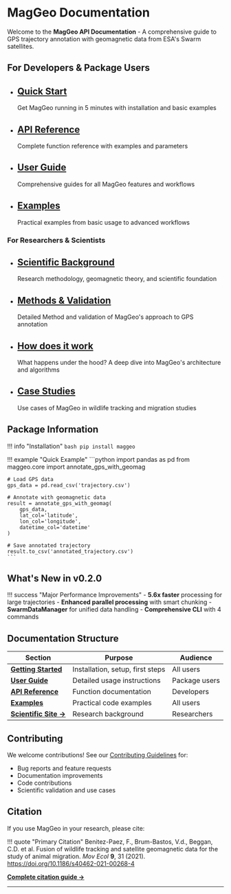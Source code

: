 # MagGeo Documentation

Welcome to the **MagGeo API Documentation** - A comprehensive guide to GPS trajectory annotation with geomagnetic data from ESA's Swarm satellites.

## **For Developers & Package Users**


- **[Quick Start](getting-started/quickstart/)**
    ---
    Get MagGeo running in 5 minutes with installation and basic examples

- **[API Reference](api/)**
    ---
    Complete function reference with examples and parameters

- **[User Guide](user-guide/)**
    ---
    Comprehensive guides for all MagGeo features and workflows

- **[Examples](examples/)**
    ---
    Practical examples from basic usage to advanced workflows


### **For Researchers & Scientists**  

- **[Scientific Background](https://maggeo.github.io/MagGeo/)**
    ---
    Research methodology, geomagnetic theory, and scientific foundation

- **[Methods & Validation](https://maggeo.github.io/MagGeo/background)**
    ---
    Detailed Method and validation of MagGeo's approach to GPS annotation
- **[How does it work](https://maggeo.github.io/MagGeo/how_does_it_works)**
    ---
    What happens under the hood? A deep dive into MagGeo's architecture and algorithms

- **[Case Studies](https://maggeo.github.io/case-studies/)**
    ---
    Use cases of MagGeo in wildlife tracking and migration studies

## **Package Information**

!!! info "Installation"
    ```bash
    pip install maggeo
    ```

!!! example "Quick Example"
    ```python
    import pandas as pd
    from maggeo.core import annotate_gps_with_geomag
    
    # Load GPS data
    gps_data = pd.read_csv('trajectory.csv')
    
    # Annotate with geomagnetic data
    result = annotate_gps_with_geomag(
        gps_data,
        lat_col='latitude',
        lon_col='longitude',
        datetime_col='datetime'
    )
    
    # Save annotated trajectory
    result.to_csv('annotated_trajectory.csv')
    ```

## **What's New in v0.2.0**

!!! success "Major Performance Improvements"
    - **5.6x faster** processing for large trajectories
    - **Enhanced parallel processing** with smart chunking
    - **SwarmDataManager** for unified data handling
    - **Comprehensive CLI** with 4 commands

## **Documentation Structure**

| Section | Purpose | Audience |
|---------|---------|----------|
| **[Getting Started](getting-started/)** | Installation, setup, first steps | All users |
| **[User Guide](user-guide/)** | Detailed usage instructions | Package users |
| **[API Reference](api/)** | Function documentation | Developers |
| **[Examples](examples/)** | Practical code examples | All users |
| **[Scientific Site →](https://maggeo.github.io/MagGeo/)** | Research background | Researchers |

## **Contributing**

We welcome contributions! See our [Contributing Guidelines](https://maggeo.github.io/contributing/) for:

- Bug reports and feature requests
- Documentation improvements  
- Code contributions
- Scientific validation and use cases

##  **Citation**

If you use MagGeo in your research, please cite:

!!! quote "Primary Citation"
    Benitez-Paez, F., Brum-Bastos, V.d., Beggan, C.D. et al. Fusion of wildlife tracking and satellite geomagnetic data for the study of animal migration. *Mov Ecol* **9**, 31 (2021). https://doi.org/10.1186/s40462-021-00268-4

[**Complete citation guide →**](./about/citation/)

---